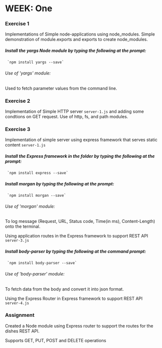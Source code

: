 # WEEK: One 

### Exercise 1 
Implementations of Simple node-applications using node_modules.
Simple demonstration of module.exports and exports to create node_modules.

##### Install the yargs Node module by typing the following at the prompt:
     `npm install yargs --save`

###### Use of 'yargs' module: 
Used to fetch parameter values from the command line.

### Exercise 2
Implementation of Simple HTTP server `server-1.js` and adding some condtions on GET request.
Use of http, fs, and path modules.

### Exercise 3

Implementation of simple server using express framework that serves static content `server-1.js` 

##### Install the Express framework in the folder by typing the following at the prompt:
     `npm install express --save`

##### Install morgan by typing the following at the prompt:
     `npm install morgan --save`

###### Use of 'morgan' module:
To log message (Request, URL, Status code, Time(in ms), Content-Length) onto the terminal.

Using application routes in the Express framework to support REST API `server-3.js`
 
##### Install body-parser by typing the following at the command prompt:
     `npm install body-parser --save`

###### Use of 'body-parser' module:
To fetch data from the body and convert it into json format.

Using the Express Router in Express framework to support REST API `server-4.js`

### Assignment 

Created a Node module using Express router to support the routes for the dishes REST API.

Supports GET, PUT, POST and DELETE operations





	

